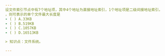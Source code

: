 ```yaml
---
设文件索引节点中有7个地址项，其中4个地址为直接地址索引，1个地址项是二级间接地址索引，每个地址项的大小为4字节，若磁盘索引块和磁盘数据块大小均为256字节
，则可表示的单个文件最大长度是
- ( ) A.33KB 
- ( ) B.519KB 
- ( ) C.1057KB 
- ( ) D.16513KB

> 知识点：文件系统。

---
```

